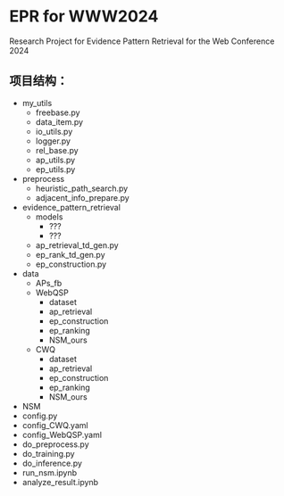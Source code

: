 # EPR for WWW2024
Research Project for Evidence Pattern Retrieval for the Web Conference 2024

## 项目结构：
  - my_utils
    - freebase.py
    - data_item.py
    - io_utils.py
    - logger.py
    - rel_base.py
    - ap_utils.py
    - ep_utils.py
  - preprocess
    - heuristic_path_search.py
    - adjacent_info_prepare.py
  - evidence_pattern_retrieval
    - models
      - ???
      - ???
    - ap_retrieval_td_gen.py
    - ep_rank_td_gen.py
    - ep_construction.py
  - data
    - APs_fb
    - WebQSP
      - dataset
      - ap_retrieval
      - ep_construction
      - ep_ranking
      - NSM_ours
    - CWQ
      - dataset
      - ap_retrieval
      - ep_construction
      - ep_ranking
      - NSM_ours
  - NSM
  - config.py
  - config_CWQ.yaml
  - config_WebQSP.yaml
  - do_preprocess.py
  - do_training.py
  - do_inference.py
  - run_nsm.ipynb
  - analyze_result.ipynb
